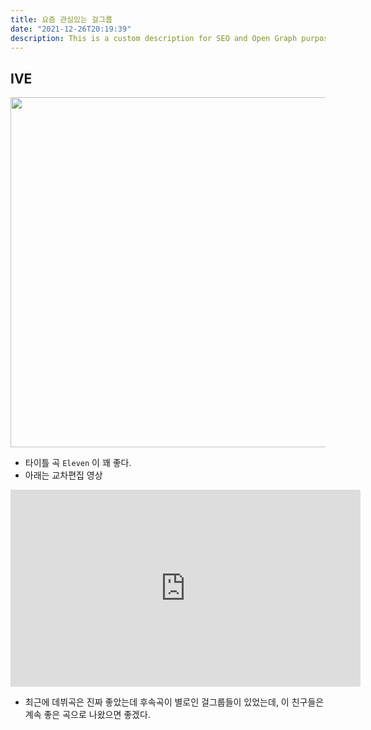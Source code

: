 ```yaml
---
title: 요즘 관심있는 걸그룹
date: "2021-12-26T20:19:39"
description: This is a custom description for SEO and Open Graph purposes, rather than the default generated excerpt. Simply add a description field to the frontmatter.
---
```


## IVE

<img width='560px' src='https://w.namu.la/s/40892599e07c7f71c82af66464c9482a6b8ef4ce1303bb499e3dd61f9b0db5cda7266bde40bed71802dba831bbb196587912d8002aa0509928066fb6caf5bf7106b0bb45d3b6d8b467e10f705bc7318d086a65e0e90b1902da91869d6428ac3b'/>

- 타이틀 곡 `Eleven` 이 꽤 좋다.
- 아래는 교차편집 영상
<iframe width="560" height="315" src="https://www.youtube.com/embed/c1PTVAL-uJ0" title="YouTube video player" frameborder="0" allow="accelerometer; autoplay; clipboard-write; encrypted-media; gyroscope; picture-in-picture" allowfullscreen></iframe>

- 최근에 데뷔곡은 진짜 좋았는데 후속곡이 별로인 걸그룹들이 있었는데, 이 친구들은 계속 좋은 곡으로 나왔으면 좋겠다.
